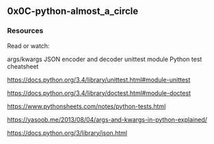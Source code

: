 ## 0x0C-python-almost_a_circle

### Resources
Read or watch:

args/kwargs
JSON encoder and decoder
unittest module
Python test cheatsheet

https://docs.python.org/3.4/library/unittest.html#module-unittest

https://docs.python.org/3.4/library/doctest.html#module-doctest

https://www.pythonsheets.com/notes/python-tests.html

https://yasoob.me/2013/08/04/args-and-kwargs-in-python-explained/

https://docs.python.org/3/library/json.html
